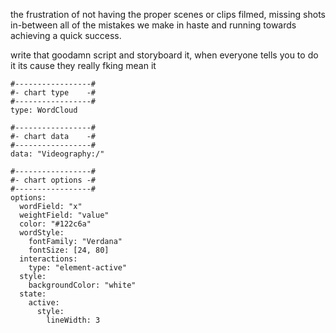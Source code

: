 the frustration of not having the proper scenes or clips filmed, missing shots in-between 
all of the mistakes we make in haste and running towards achieving a quick success.

write that goodamn script and storyboard it, when everyone tells you to do it its cause they really fking mean it
```chartsview
#-----------------#
#- chart type    -#
#-----------------#
type: WordCloud

#-----------------#
#- chart data    -#
#-----------------#
data: "Videography:/"

#-----------------#
#- chart options -#
#-----------------#
options:
  wordField: "x"
  weightField: "value"
  color: "#122c6a"
  wordStyle:
    fontFamily: "Verdana"
    fontSize: [24, 80]
  interactions:
    type: "element-active"
  style:
    backgroundColor: "white"
  state:
    active:
      style:
        lineWidth: 3
```

